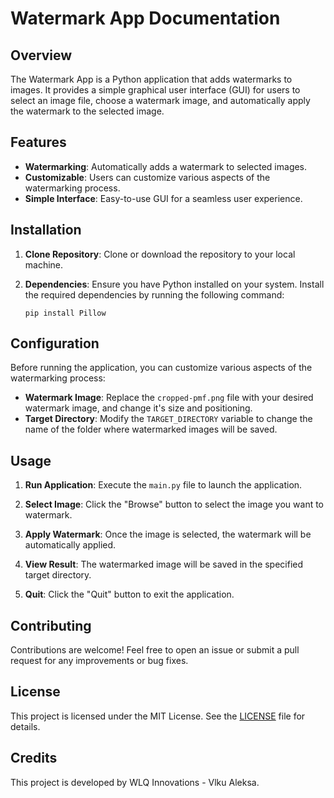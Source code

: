 # Watermark App Documentation

## Overview

The Watermark App is a Python application that adds watermarks to images. It provides a simple graphical user interface (GUI) for users to select an image file, choose a watermark image, and automatically apply the watermark to the selected image.

## Features

- **Watermarking**: Automatically adds a watermark to selected images.
- **Customizable**: Users can customize various aspects of the watermarking process.
- **Simple Interface**: Easy-to-use GUI for a seamless user experience.

## Installation

1. **Clone Repository**: Clone or download the repository to your local machine.

2. **Dependencies**: Ensure you have Python installed on your system. Install the required dependencies by running the following command:
   ```
   pip install Pillow
   ```

## Configuration

Before running the application, you can customize various aspects of the watermarking process:

- **Watermark Image**: Replace the `cropped-pmf.png` file with your desired watermark image, and change it's size and positioning.
- **Target Directory**: Modify the `TARGET_DIRECTORY` variable to change the name of the folder where watermarked images will be saved.

## Usage

1. **Run Application**: Execute the `main.py` file to launch the application.

2. **Select Image**: Click the "Browse" button to select the image you want to watermark.

3. **Apply Watermark**: Once the image is selected, the watermark will be automatically applied.

4. **View Result**: The watermarked image will be saved in the specified target directory.

5. **Quit**: Click the "Quit" button to exit the application.

## Contributing

Contributions are welcome! Feel free to open an issue or submit a pull request for any improvements or bug fixes.

## License

This project is licensed under the MIT License. See the [LICENSE](LICENSE) file for details.

## Credits

This project is developed by WLQ Innovations - Vlku Aleksa.